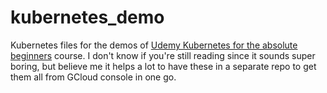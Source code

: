 # kubernetes_demo
Kubernetes files for the demos of [Udemy Kubernetes for the absolute beginners](https://www.udemy.com/learn-kubernetes/) course. I don't know if you're still reading since it sounds super boring, but believe me it helps a lot to have these in a separate repo to get them all from GCloud console in one go.
